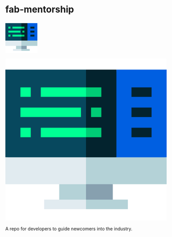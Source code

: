# fab-mentorship

<img src="/Images/code.png" width="100" height="100">

![code_icon](/Images/code.png)

A repo for developers to guide newcomers into the industry. 
